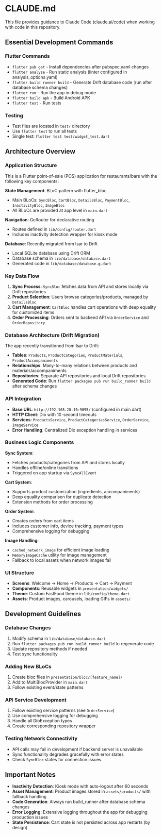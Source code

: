 # CLAUDE.md

This file provides guidance to Claude Code (claude.ai/code) when working with code in this repository.

## Essential Development Commands

### Flutter Commands
- `flutter pub get` - Install dependencies after pubspec.yaml changes
- `flutter analyze` - Run static analysis (linter configured in analysis_options.yaml)
- `flutter build runner build` - Generate Drift database code (run after database schema changes)
- `flutter run` - Run the app in debug mode
- `flutter build apk` - Build Android APK
- `flutter test` - Run tests

### Testing
- Test files are located in `test/` directory
- Use `flutter test` to run all tests
- Single test: `flutter test test/widget_test.dart`

## Architecture Overview

### Application Structure
This is a Flutter point-of-sale (POS) application for restaurants/bars with the following key components:

**State Management**: BLoC pattern with flutter_bloc
- Main BLoCs: `SyncBloc`, `CartBloc`, `DetailsBloc`, `PaymentBloc`, `InactivityBloc`, `ImageBloc`
- All BLoCs are provided at app level in `main.dart`

**Navigation**: GoRouter for declarative routing
- Routes defined in `lib/config/router.dart`
- Includes inactivity detection wrapper for kiosk mode

**Database**: Recently migrated from Isar to Drift
- Local SQLite database using Drift ORM
- Database schema in `lib/database/database.dart`
- Generated code in `lib/database/database.g.dart`

### Key Data Flow
1. **Sync Process**: `SyncBloc` fetches data from API and stores locally via Drift repositories
2. **Product Selection**: Users browse categories/products, managed by `DetailsBloc` 
3. **Cart Management**: `CartBloc` handles cart operations with deep equality for customized items
4. **Order Processing**: Orders sent to backend API via `OrderService` and `OrderRepository`

### Database Architecture (Drift Migration)
The app recently transitioned from Isar to Drift:
- **Tables**: `Products`, `ProductCategories`, `ProductMaterials`, `ProductAccompaniments`
- **Relationships**: Many-to-many relations between products and materials/accompaniments
- **Repositories**: Separate API repositories and local Drift repositories
- **Generated Code**: Run `flutter packages pub run build_runner build` after schema changes

### API Integration
- **Base URL**: `http://192.168.20.10:9095/` (configured in main.dart)
- **HTTP Client**: Dio with 10-second timeouts
- **Services**: `ProductsService`, `ProductCategoriesService`, `OrderService`, `ImageService`
- **Error Handling**: Centralized Dio exception handling in services

### Business Logic Components

**Sync System**:
- Fetches products/categories from API and stores locally
- Handles offline/online transitions
- Triggered on app startup via `SyncAllEvent`

**Cart System**:
- Supports product customization (ingredients, accompaniments)
- Deep equality comparison for duplicate detection
- Extension methods for order processing

**Order System**:
- Creates orders from cart items
- Includes customer info, device tracking, payment types
- Comprehensive logging for debugging

**Image Handling**:
- `cached_network_image` for efficient image loading
- `MemoryImageCache` utility for image management
- Fallback to local assets when network images fail

### UI Structure
- **Screens**: Welcome → Home → Products → Cart → Payment
- **Components**: Reusable widgets in `presentation/widgets/`
- **Theme**: Custom FastFood theme in `lib/config/theme.dart`
- **Assets**: Product images, carousels, loading GIFs in `assets/`

## Development Guidelines

### Database Changes
1. Modify schema in `lib/database/database.dart`
2. Run `flutter packages pub run build_runner build` to regenerate code
3. Update repository methods if needed
4. Test sync functionality

### Adding New BLoCs
1. Create bloc files in `presentation/bloc/[feature_name]/`
2. Add to MultiBlocProvider in `main.dart`
3. Follow existing event/state patterns

### API Service Development
1. Follow existing service patterns (see `OrderService`)
2. Use comprehensive logging for debugging
3. Handle all DioException types
4. Create corresponding repository wrapper

### Testing Network Connectivity
- API calls may fail in development if backend server is unavailable
- Sync functionality degrades gracefully with error states
- Check `SyncBloc` states for connection issues

## Important Notes

- **Inactivity Detection**: Kiosk mode with auto-logout after 60 seconds
- **Asset Management**: Product images stored in `assets/products/` with fallback handling  
- **Code Generation**: Always run build_runner after database schema changes
- **Error Logging**: Extensive logging throughout the app for debugging production issues
- **State Persistence**: Cart state is not persisted across app restarts (by design)